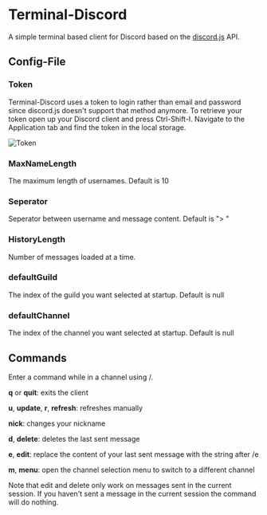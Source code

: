 # Terminal-Discord

A simple terminal based client for Discord based on the [discord.js](https://discord.js.org) API.

## Config-File

### Token

Terminal-Discord uses a token to login rather than email and password since discord.js doesn't support that method anymore.
To retrieve your token open up your Discord client and press Ctrl-Shift-I. Navigate to the Application tab and find the token in the local storage.

![Token](https://my.mixtape.moe/taqhbx.png)

### MaxNameLength

The maximum length of usernames.
Default is 10

### Seperator

Seperator between username and message content.
Default is "> "

### HistoryLength

Number of messages loaded at a time.

### defaultGuild

The index of the guild you want selected at startup.
Default is null

### defaultChannel
The index of the channel you want selected at startup.
Default is null


## Commands

Enter a command while in a channel using /.

__q__ or __quit__: exits the client

__u__, __update__, __r__, __refresh__: refreshes manually

__nick__: changes your nickname

__d__, __delete__: deletes the last sent message

__e__, __edit__: replace the content of your last sent message with the string after /e

__m__, __menu__: open the channel selection menu to switch to a different channel


Note that edit and delete only work on messages sent in the current session. If you haven't sent a message in the current session the command will do nothing.
